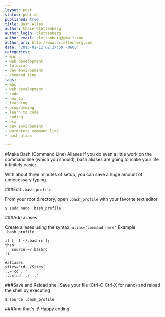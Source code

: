 ```yaml
---
layout: post
status: publish
published: true
title: Bash Alias
author: Chase Clettenberg
author_login: clettenberg
author_email: clettenberg@gmail.com
author_url: http://www.cclettenberg.com
date: '2015-01-12 02:27:59 -0600'
categories:
- mac
- web development
- tutorial
- dev environment
- command line
tags:
- mac
- web development
- code
- how to
- learning
- programming
- learn to code
- coding
- osx
- dev environment
- wordpress command line
- bash alias

---
```

#Make Bash (Command Line) Aliases
If you do even a little work on the command line (which you should), bash aliases are going to make your life infinitely easier.

With about three minutes of setup, you can save a huge amount of unnecessary typing.

###Edit `.bash_profile`

From your root directory, open `.bash_profile` with your favorite text editor.

	$ sudo nano .bash_profile
	
###Add aliases

Create aliases using the syntax: `alias='command here'`
Example `.bash_profile`
		
	if [ -f ~/.bashrc ];
	then
	   source ~/.bashrc
	fi
	
	#aliases
	sites='cd ~/Sites'
	..='cd ..'
	...='cd ../ ..'
		
###Save and Reload shell
Save your file (Ctrl-O Ctrl-X for nano) and reload the shell by executing

	$ source .bash_profile

###And that's it!
Happy coding!
